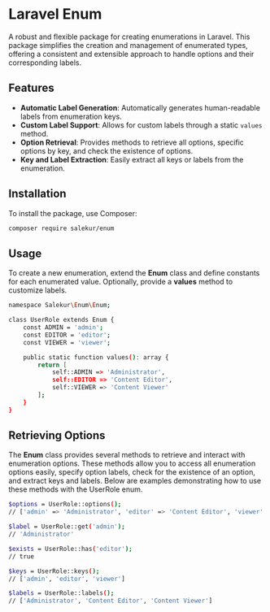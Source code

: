 # Laravel Enum

A robust and flexible package for creating enumerations in Laravel. This package simplifies the creation and management of enumerated types, offering a consistent and extensible approach to handle options and their corresponding labels.

## Features

- **Automatic Label Generation**: Automatically generates human-readable labels from enumeration keys.
- **Custom Label Support**: Allows for custom labels through a static `values` method.
- **Option Retrieval**: Provides methods to retrieve all options, specific options by key, and check the existence of options.
- **Key and Label Extraction**: Easily extract all keys or labels from the enumeration.

## Installation

To install the package, use Composer:

```sh
composer require salekur/enum
```

## Usage
To create a new enumeration, extend the **Enum** class and define constants for each enumerated value. Optionally, provide a **values** method to customize labels.

```sh
namespace Salekur\Enum\Enum;

class UserRole extends Enum {
    const ADMIN = 'admin';
    const EDITOR = 'editor';
    const VIEWER = 'viewer';

    public static function values(): array {
        return [
            self::ADMIN => 'Administrator',
            self::EDITOR => 'Content Editor',
            self::VIEWER => 'Content Viewer'
        ];
    }
}
```

## Retrieving Options
The **Enum** class provides several methods to retrieve and interact with enumeration options. These methods allow you to access all enumeration options easily, specify option labels, check for the existence of an option, and extract keys and labels. Below are examples demonstrating how to use these methods with the UserRole enum.

```sh
$options = UserRole::options();
// ['admin' => 'Administrator', 'editor' => 'Content Editor', 'viewer' => 'Content Viewer']

$label = UserRole::get('admin');
// 'Administrator'

$exists = UserRole::has('editor');
// true

$keys = UserRole::keys();
// ['admin', 'editor', 'viewer']

$labels = UserRole::labels();
// ['Administrator', 'Content Editor', 'Content Viewer']
```
